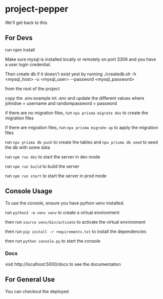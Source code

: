 # project-pepper
We'll get back to this

## **For Devs**
run npm install

Make sure mysql is installed locally or remotely on port 3306 and you have a user login credential.

Then create db if it doesn't exist yest by running
./createdb.sh -h <mysql_host> -u <mysql_user> --password <mysql_password>

from the root of the project

copy the .env.example int .env and update the different values
where johndoe = username and randompassword = password

if there are no migration files, run `npx prisma migrate dev` to create the migration files

if there are migration files, run `npx prisma migrate up` to apply the migration files

run `npx prisma db push` to create the tables
and `npx prisma db seed` to seed the db with some data

run `npm run dev` to start the server in dev mode

run `npm run build` to build the server

run `npm run start` to start the server in prod mode

## Console Usage

To use the console, ensure you have python venv installed.

run `python3 -m venv venv` to create a virtual environment

then run `source venv/bin/activate` to activate the virtual environment

then run `pip install -r requirements.txt` to install the dependencies

then run `python console.py` to start the console

### Docs

visit http://localhost:5000/docs to see the documentation

## **For General Use**

You can checkout the deployed 